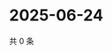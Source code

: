 # 2025-06-24

共 0 条

<!-- BEGIN ZHIHUVIDEO -->
<!-- 最后更新时间 Tue Jun 24 2025 05:11:06 GMT+0800 (China Standard Time) -->

<!-- END ZHIHUVIDEO -->
